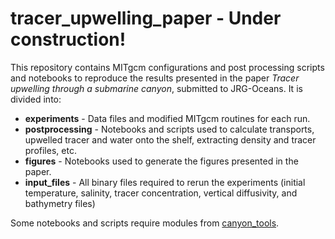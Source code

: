 # tracer_upwelling_paper - Under construction!

This repository contains MITgcm configurations and post processing scripts and notebooks to reproduce the results presented in the paper *Tracer upwelling through a submarine canyon*, submitted to JRG-Oceans. It is divided into:

* **experiments** - Data files and modified MITgcm routines for each run.
* **postprocessing** - Notebooks and scripts used to calculate transports, upwelled tracer and water onto the shelf, extracting density and tracer profiles, etc.
* **figures** - Notebooks used to generate the figures presented in the paper.
* **input_files** - All binary files required to rerun the experiments (initial temperature, salinity, tracer concentration, vertical diffusivity, and bathymetry files) 

Some notebooks and scripts require modules from [canyon_tools](https://bitbucket.org/canyonsubc/canyontools/src/09f475f551444184dc76645b2a233de04b9a3bea?at=default).

